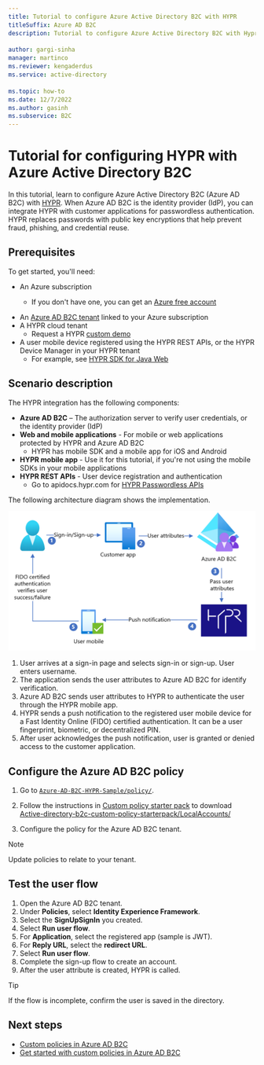 ```yaml
---
title: Tutorial to configure Azure Active Directory B2C with HYPR
titleSuffix: Azure AD B2C
description: Tutorial to configure Azure Active Directory B2C with Hypr for true passwordless strong customer authentication

author: gargi-sinha
manager: martinco
ms.reviewer: kengaderdus
ms.service: active-directory

ms.topic: how-to
ms.date: 12/7/2022
ms.author: gasinh
ms.subservice: B2C
---
```


# Tutorial for configuring HYPR with Azure Active Directory B2C

In this tutorial, learn to configure Azure Active Directory B2C (Azure AD B2C) with [HYPR](https://www.hypr.com/). When Azure AD B2C is the identity provider (IdP), you can integrate HYPR with customer applications for passwordless authentication. HYPR replaces passwords with public key encryptions that help prevent fraud, phishing, and credential reuse.

## Prerequisites

To get started, you'll need:

* An Azure subscription

  - If you don't have one, you can get an [Azure free account](https://azure.microsoft.com/free/)
- An [Azure AD B2C tenant](./tutorial-create-tenant.md) linked to your Azure subscription
- A HYPR cloud tenant
  - Request a HYPR [custom demo](https://get.hypr.com/get-a-demo)
- A user mobile device registered using the HYPR REST APIs, or the HYPR Device Manager in your HYPR tenant
  - For example, see [HYPR SDK for Java Web](https://docs.hypr.com/integratinghypr/docs/sdk-java-web) 

## Scenario description

The HYPR integration has the following components:

- **Azure AD B2C** – The authorization server to verify user credentials, or the identity provider (IdP)
- **Web and mobile applications** - For mobile or web applications protected by HYPR and Azure AD B2C
  - HYPR has mobile SDK and a mobile app for iOS and Android
- **HYPR mobile app** - Use it for this tutorial, if you're not using the mobile SDKs in your mobile applications
- **HYPR REST APIs** - User device registration and authentication
  - Go to apidocs.hypr.com for [HYPR Passwordless APIs](https://apidocs.hypr.com)

The following architecture diagram shows the implementation.

   ![Diagram of hypr architecture](media/partner-hypr/hypr-architecture-diagram.png)

1. User arrives at a sign-in page and selects sign-in or sign-up. User enters username.
2. The application sends the user attributes to Azure AD B2C for identify verification.
3. Azure AD B2C sends user attributes to HYPR to authenticate the user through the HYPR mobile app.
4. HYPR sends a push notification to the registered user mobile device for a Fast Identity Online (FIDO) certified authentication. It can be a user fingerprint, biometric, or decentralized PIN. 
5. After user acknowledges the push notification, user is granted or denied access to the customer application.

## Configure the Azure AD B2C policy

1. Go to [`Azure-AD-B2C-HYPR-Sample/policy/`](https://github.com/HYPR-Corp-Public/Azure-AD-B2C-HYPR-Sample/tree/master/policy).

2. Follow the instructions in [Custom policy starter pack](tutorial-create-user-flows.md?pivots=b2c-custom-policy#custom-policy-starter-pack) to download [Active-directory-b2c-custom-policy-starterpack/LocalAccounts/](https://github.com/Azure-Samples/active-directory-b2c-custom-policy-starterpack/tree/master/LocalAccounts)
3. Configure the policy for the Azure AD B2C tenant.

>[!NOTE]
>Update policies to relate to your tenant.

## Test the user flow

1. Open the Azure AD B2C tenant.
2. Under **Policies**, select **Identity Experience Framework**.
3. Select the **SignUpSignIn** you created.
4. Select **Run user flow**.
5. For **Application**, select the registered app (sample is JWT).
6. For **Reply URL**, select the **redirect URL**.
7. Select **Run user flow**.
8. Complete the sign-up flow to create an account.
9. After the user attribute is created, HYPR is called. 

>[!TIP]
>If the flow is incomplete, confirm the user is saved in the directory.

## Next steps

- [Custom policies in Azure AD B2C](./custom-policy-overview.md)
- [Get started with custom policies in Azure AD B2C](tutorial-create-user-flows.md?pivots=b2c-custom-policy)

